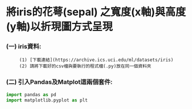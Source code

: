 # 將iris的花萼(sepal) 之寬度(x軸)與高度(y軸)以折現圖方式呈現
### (一) iris資料:
         (1) [下載連結](https://archive.ics.uci.edu/ml/datasets/iris)
         (2) 請將下載好的csv檔與要執行的程式檔(.py)放在同一個資料夾
### (二) 引入Pandas及Matplot這兩個套件:
  ```python
  import pandas as pd
  import matplotlib.pyplot as plt
  ```


